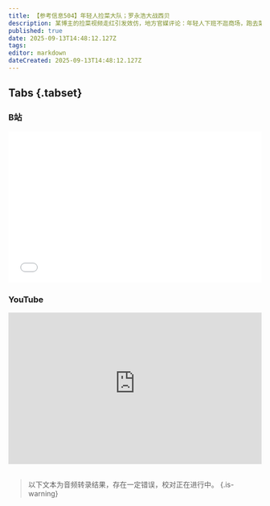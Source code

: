 ```yaml
---
title: 【参考信息504】年轻人捡菜大队；罗永浩大战西贝
description: 某博主的捡菜视频走红引发效仿，地方官媒评论：年轻人下班不逛商场，跑去菜市场捡菜，主打0成本生存，不仅省钱，能交到朋友，更重要的是发现了生活里简单的快乐。西贝有没有预制菜，罗永浩大战贾国龙，更重要的应是知情权和预制菜标准。集采以来，首次有中标企业破产。HPV疫苗将纳入国家免疫规划，可以免费了。启迪药业六次改名，拳头产品古汉养生精号称源自马王堆汉墓《养生方》。阿尔巴尼亚任命AI部长，AI逼停顶级翻译学院。
published: true
date: 2025-09-13T14:48:12.127Z
tags: 
editor: markdown
dateCreated: 2025-09-13T14:48:12.127Z
---
```


## Tabs {.tabset}
### B站
<div style="position: relative; padding: 30% 45%;">
<iframe style="position: absolute; width: 100%; height: 100%; left: 0; top: 0;" src="//player.bilibili.com/player.html?&bvid=BV1hppJzUE43&page=1&as_wide=1&high_quality=1&danmaku=1&autoplay=0" scrolling="no" border="0" frameborder="no" framespacing="0" allowfullscreen="true"></iframe>
</div>

### YouTube
<div style="position: relative; padding: 30% 45%;">
<iframe style="position: absolute; top: 0; left: 0; width: 100%; height: 100%;" src="https://www.youtube-nocookie.com/embed/YouTubeVID" title="YouTube video player" frameborder="0" allow="accelerometer; autoplay; clipboard-write; encrypted-media; gyroscope; picture-in-picture" allowfullscreen></iframe>
</div>

## 

> 以下文本为音频转录结果，存在一定错误，校对正在进行中。
{.is-warning}

